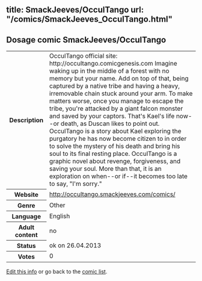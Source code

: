 title: SmackJeeves/OcculTango
url: "/comics/SmackJeeves_OcculTango.html"
---
Dosage comic SmackJeeves/OcculTango
-----------------------------------------

<p id="msg"></p>
<script type="text/javascript">
if (window.location.search === '?edit_info_mail=sent_ok') {
  var elem = document.getElementById("msg");
  elem.innerHTML = 'Edited information sucessfully sent.';
  elem.className = 'ok';
}
</script>
<table class="comicinfo">
<tr>
<th>Description</th><td>OcculTango official site: http://occultango.comicgenesis.com Imagine waking up in the middle of a forest with no memory but your name. Add on top of that, being captured by a native tribe and having a heavy, irremovable chain stuck around your arm. To make matters worse, once you manage to escape the tribe, you're attacked by a giant falcon monster and saved by your captors. That's Kael's life now--or death, as Duscan likes to point out. OcculTango is a story about Kael exploring the purgatory he has now become citizen to in order to solve the mystery of his death and bring his soul to its final resting place. OcculTango is a graphic novel about revenge, forgiveness, and saving your soul. More than that, it is an exploration on when--or if--it becomes too late to say, &quot;I'm sorry.&quot;</td>
</tr>
<tr>
<th>Website</th><td><a href="http://occultango.smackjeeves.com/comics/">http://occultango.smackjeeves.com/comics/</a></td>
</tr>
<tr>
<th>Genre</th><td>Other</td>
</tr>
<tr>
<th>Language</th><td>English</td>
</tr>
<tr>
<th>Adult content</th><td>no</td>
</tr>
<tr>
<th>Status</th><td>ok on 26.04.2013</td>
</tr>
<tr>
<th>Votes</th><td>0</td>
</tr>
</table>

[Edit this info](SmackJeeves_OcculTango_edit.html) or go back to the [comic list](../comic-index.html).
